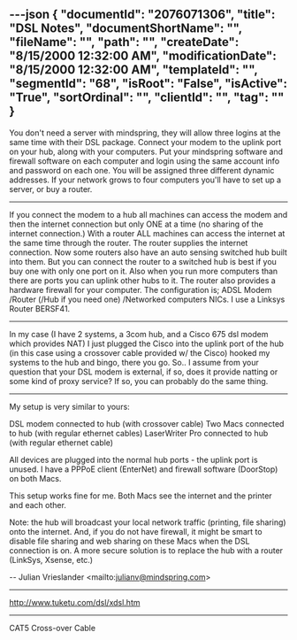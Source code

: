 ---json
{
  "documentId": "2076071306",
  "title": "DSL Notes",
  "documentShortName": "",
  "fileName": "",
  "path": "",
  "createDate": "8/15/2000 12:32:00 AM",
  "modificationDate": "8/15/2000 12:32:00 AM",
  "templateId": "",
  "segmentId": "68",
  "isRoot": "False",
  "isActive": "True",
  "sortOrdinal": "",
  "clientId": "",
  "tag": ""
}
---

You don't need a server with mindspring, they will allow three logins at the same time with their DSL package.  Connect your modem to the uplink port on your hub, along with your computers.  Put your mindspring software and firewall software on each computer and login using the same account info and password on each one.  You will be assigned three different dynamic addresses.  If your network grows to four computers you'll have to set up a server, or buy a router.

***

If you connect the modem to a hub all machines can access the modem and then the internet connection but only ONE at a time (no sharing of the internet connection.)
With a router ALL machines can access the internet at the same time through the router. The router supplies the internet connection. Now some routers also have an auto sensing switched hub built into them. 
But you can connect the router to a switched hub is best if you buy one with only one port on it.
Also when you run more computers than there are ports you can uplink other hubs to it. The router also provides a hardware firewall for your computer.
The configuration is;
ADSL Modem /Router (/Hub if you need one) /Networked computers NICs. I use a Linksys Router BERSF41.

***

In my case (I have 2 systems, a 3com hub, and a Cisco 675 dsl modem which provides NAT) I just plugged the Cisco into the uplink port of the hub (in this case using a crossover cable provided w/ the Cisco) hooked my systems to the hub and bingo, there you go.  So.. I assume from your question that your DSL modem is external, if so, does it provide natting or some kind of proxy service?  If so, you can probably do the same thing.

***

My setup is very similar to yours:
 
DSL modem connected to hub (with crossover cable)
Two Macs connected to hub (with regular ethernet cables)
LaserWriter Pro connected to hub (with regular ethernet cable)
 
All devices are plugged into the normal hub ports - the uplink port is unused.  I have a PPPoE client (EnterNet) and firewall software (DoorStop) on both Macs.
 
This setup works fine for me.  Both Macs see the internet and the printer and each other.
 
Note: the hub will broadcast your local network traffic (printing, file sharing) onto the internet.  And, if you do not have firewall, it might be smart to disable file sharing and web sharing on these Macs when the DSL connection is on.  A more secure solution is to replace the hub with a router (LinkSys, Xsense, etc.)
 
-- 
Julian Vrieslander &lt;mailto:julianv@mindspring.com&gt;

***

http://www.tuketu.com/dsl/xdsl.htm

***

CAT5 Cross-over Cable
